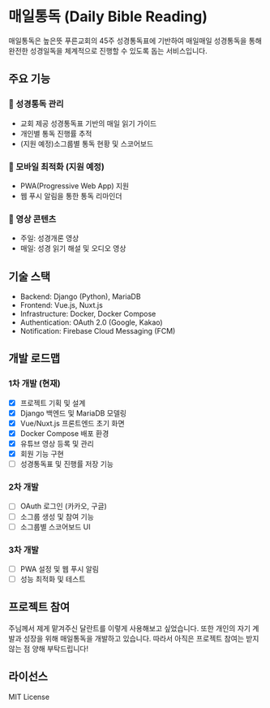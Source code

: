 # 매일통독 (Daily Bible Reading)

매일통독은 높은뜻 푸른교회의 45주 성경통독표에 기반하여
매일매일 성경통독을 통해 완전한 성경일독을 체계적으로 진행할 수 있도록 돕는 서비스입니다.

## 주요 기능

### 🎯 성경통독 관리
- 교회 제공 성경통독표 기반의 매일 읽기 가이드
- 개인별 통독 진행률 추적
- (지원 예정)소그룹별 통독 현황 및 스코어보드

### 📱 모바일 최적화 (지원 예정)
- PWA(Progressive Web App) 지원
- 웹 푸시 알림을 통한 통독 리마인더

### 🎥 영상 콘텐츠
- 주일: 성경개론 영상
- 매일: 성경 읽기 해설 및 오디오 영상

## 기술 스택

- Backend: Django (Python), MariaDB
- Frontend: Vue.js, Nuxt.js
- Infrastructure: Docker, Docker Compose
- Authentication: OAuth 2.0 (Google, Kakao)
- Notification: Firebase Cloud Messaging (FCM)

## 개발 로드맵

### 1차 개발 (현재)
- [x] 프로젝트 기획 및 설계
- [x] Django 백엔드 및 MariaDB 모델링
- [x] Vue/Nuxt.js 프론트엔드 초기 화면
- [x] Docker Compose 배포 환경
- [x] 유튜브 영상 등록 및 관리
- [x] 회원 기능 구현
- [ ] 성경통독표 및 진행률 저장 기능

### 2차 개발
- [ ] OAuth 로그인 (카카오, 구글)
- [ ] 소그룹 생성 및 참여 기능
- [ ] 소그룹별 스코어보드 UI

### 3차 개발
- [ ] PWA 설정 및 웹 푸시 알림
- [ ] 성능 최적화 및 테스트

## 프로젝트 참여
주님께서 제게 맡겨주신 달란트를 이렇게 사용해보고 싶었습니다.
또한 개인의 자기 계발과 성장을 위해 매일통독을 개발하고 있습니다.
따라서 아직은 프로젝트 참여는 받지 않는 점 양해 부탁드립니다!

## 라이선스
MIT License
